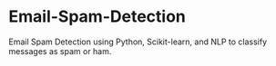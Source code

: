 # Email-Spam-Detection
Email Spam Detection using Python, Scikit-learn, and NLP to classify messages as spam or ham.
